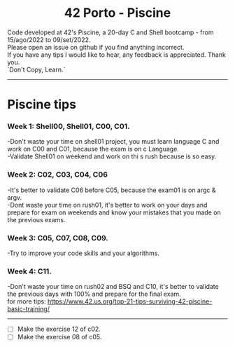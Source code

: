 <h1 align="center">42 Porto - Piscine</h1>
Code developed at 42's Piscine, a 20-day C and Shell bootcamp - from 15/ago/2022 to 09/set/2022.<br/>
Please open an issue on github if you find anything incorrect.<br/>
If you have any tips I would like to hear, any feedback is appreciated. Thank you. <br/>
  `Don't Copy, Learn.` <br />

---

# Piscine tips <br/>
### **Week 1:** Shell00, Shell01, C00, C01. <br/>
-Don't waste your time on shell01 project, you must learn language C and work on C00 and C01, because the exam is on c Language. <br/>
-Validate Shell01 on weekend and work on thi s rush because is so easy. <br/>
### **Week 2:** C02, C03, C04, C06 <br/>
-It's better to validate C06 before C05, because the exam01 is on argc & argv. <br/>
-Dont waste your time on rush01, it's better to work on your days and prepare for exam on weekends and know your mistakes that you made on the previous exams. <br />
### **Week 3:** C05, C07, C08, C09. <br />
-Try to improve your code skills and your algorithms. <br />
### **Week 4:** C11. <br />
-Don't waste your time on rush02 and BSQ and C10, it's better to validate the previous days with 100% and prepare for the final exam. <br />
for more tips: https://www.42.us.org/top-21-tips-surviving-42-piscine-basic-training/ <br/>

---

- [ ] Make the exercise 12 of c02.
- [ ] Make the exercise 08 of c05.
